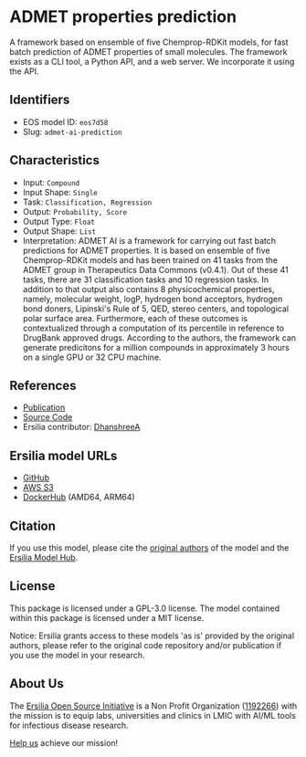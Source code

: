 # ADMET properties prediction

A framework based on ensemble of five Chemprop-RDKit models, for fast batch prediction of ADMET properties of small molecules. The framework exists as a CLI tool, a Python API, and a web server. We incorporate it using the API.

## Identifiers

* EOS model ID: `eos7d58`
* Slug: `admet-ai-prediction`

## Characteristics

* Input: `Compound`
* Input Shape: `Single`
* Task: `Classification, Regression`
* Output: `Probability, Score`
* Output Type: `Float`
* Output Shape: `List`
* Interpretation: ADMET AI is a framework for carrying out fast batch predictions for ADMET properties. It is based on ensemble of five Chemprop-RDKit models and has been trained on 41 tasks from the ADMET group in Therapeutics Data Commons (v0.4.1). Out of these 41 tasks, there are 31 classification tasks and 10 regression tasks. In addition to that output also contains 8 physicochemical properties, namely, molecular weight, logP, hydrogen bond acceptors, hydrogen bond doners, Lipinski's Rule of 5, QED, stereo centers, and topological polar surface area. Furthermore, each of these outcomes is contextualized through a computation of its percentile in reference to DrugBank approved drugs. According to the authors, the framework can generate predicitons for a million compounds in approximately 3 hours on a single GPU or 32 CPU machine.

## References

* [Publication](https://www.biorxiv.org/content/10.1101/2023.12.28.573531v1)
* [Source Code](https://github.com/swansonk14/admet_ai)
* Ersilia contributor: [DhanshreeA](https://github.com/DhanshreeA)

## Ersilia model URLs
* [GitHub](https://github.com/ersilia-os/eos7d58)
* [AWS S3](https://ersilia-models-zipped.s3.eu-central-1.amazonaws.com/eos7d58.zip)
* [DockerHub](https://hub.docker.com/r/ersiliaos/eos7d58) (AMD64, ARM64)

## Citation

If you use this model, please cite the [original authors](https://www.biorxiv.org/content/10.1101/2023.12.28.573531v1) of the model and the [Ersilia Model Hub](https://github.com/ersilia-os/ersilia/blob/master/CITATION.cff).

## License

This package is licensed under a GPL-3.0 license. The model contained within this package is licensed under a MIT license.

Notice: Ersilia grants access to these models 'as is' provided by the original authors, please refer to the original code repository and/or publication if you use the model in your research.

## About Us

The [Ersilia Open Source Initiative](https://ersilia.io) is a Non Profit Organization ([1192266](https://register-of-charities.charitycommission.gov.uk/charity-search/-/charity-details/5170657/full-print)) with the mission is to equip labs, universities and clinics in LMIC with AI/ML tools for infectious disease research.

[Help us](https://www.ersilia.io/donate) achieve our mission!